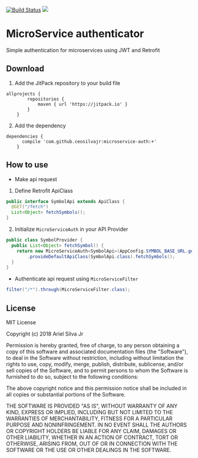 [![Build Status](https://travis-ci.org/ceosilvajr/microservice-auth.svg?branch=master)](https://travis-ci.org/ceosilvajr/microservice-auth) [![](https://jitpack.io/v/ceosilvajr/microservice-auth.svg)](https://jitpack.io/#ceosilvajr/microservice-auth)

MicroService authenticator
=======
Simple authentication for microservices using JWT and Retrofit

Download 
-------
1. Add the JitPack repository to your build file
```
allprojects {
		repositories {
			maven { url 'https://jitpack.io' }
		}
	}
```
2. Add the dependency
```
dependencies {
	  compile 'com.github.ceosilvajr:microservice-auth:+'
	}
```

How to use
-------
* Make api request
1. Define Retrofit ApiClass
``` java
public interface SymbolApi extends ApiClass {
  @GET("/fetch")
  List<Object> fetchSymbols();
}
```
2. Initialize `MicroServiceAuth` in your API Provider
``` java
public class SymbolProvider {
  public List<Object> fetchSymbol() {
    return new MicroServiceAuth<SymbolApi>(AppConfig.SYMBOL_BASE_URL.getValue())
        .provideDefaultApiClass(SymbolApi.class).fetchSymbols();
  }
}
```
* Authenticate api request using `MicroServiceFilter`
``` java
filter("/*").through(MicroServiceFilter.class);
```

License
-------

MIT License

Copyright (c) 2018 Ariel Silva Jr

Permission is hereby granted, free of charge, to any person obtaining a copy
of this software and associated documentation files (the "Software"), to deal
in the Software without restriction, including without limitation the rights
to use, copy, modify, merge, publish, distribute, sublicense, and/or sell
copies of the Software, and to permit persons to whom the Software is
furnished to do so, subject to the following conditions:

The above copyright notice and this permission notice shall be included in all
copies or substantial portions of the Software.

THE SOFTWARE IS PROVIDED "AS IS", WITHOUT WARRANTY OF ANY KIND, EXPRESS OR
IMPLIED, INCLUDING BUT NOT LIMITED TO THE WARRANTIES OF MERCHANTABILITY,
FITNESS FOR A PARTICULAR PURPOSE AND NONINFRINGEMENT. IN NO EVENT SHALL THE
AUTHORS OR COPYRIGHT HOLDERS BE LIABLE FOR ANY CLAIM, DAMAGES OR OTHER
LIABILITY, WHETHER IN AN ACTION OF CONTRACT, TORT OR OTHERWISE, ARISING FROM,
OUT OF OR IN CONNECTION WITH THE SOFTWARE OR THE USE OR OTHER DEALINGS IN THE
SOFTWARE.
